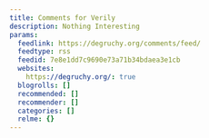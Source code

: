 ```yaml
---
title: Comments for Verily
description: Nothing Interesting
params:
  feedlink: https://degruchy.org/comments/feed/
  feedtype: rss
  feedid: 7e8e1dd7c9690e73a71b34bdaea3e1cb
  websites:
    https://degruchy.org/: true
  blogrolls: []
  recommended: []
  recommender: []
  categories: []
  relme: {}
---
```

